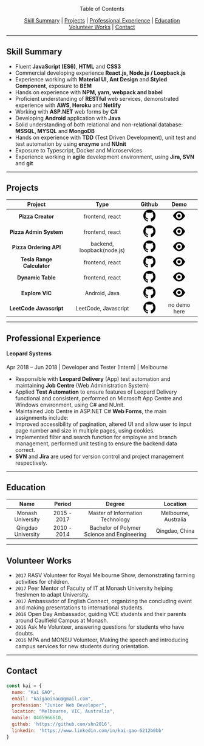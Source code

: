 <p align="center">
Table of Contents
</p>
<p align="center">
  <a href="#skill-summary">Skill Summary</a> |
  <a href="#projects">Projects</a> |
  <a href="#professional-experience">Professional Experience</a> |
  <a href="#education">Education</a>
  <br>
  <a href="#volunteer-works">Volunteer Works</a> |
  <a href="#contact">Contact</a>
  <br>
</p>

----
## Skill Summary

*	Fluent **JavaScript (ES6)**, **HTML** and **CSS3**
*	Commercial developing experience **React.js, Node.js / Loopback.js**
*	Experience working with **Material UI, Ant Design** and **Styled Component**, exposure to **BEM**
*	Hands on experience with **NPM, yarn, webpack and babel**
*	Proficient understanding of **RESTful** web services, demonstrated experience with **AWS, Heroku** and **Netlify**
*	Working with **ASP.NET** web forms by **C#**
*	Developing **Android** application with **Java**
*	Solid understanding of both relational and non-relational database: **MSSQL, MYSQL** and **MongoDB**
*	Hands on experience with **TDD** (Test Driven Development), unit test and test automation by using **enzyme** and **NUnit**
*	Exposure to Typescript, Docker and Microservices
*	Experience working in **agile** development environment, using **Jira, SVN** and **git**

----

## Projects

| Project | Type | Github | Demo | 
|:---:|:---:|:---:|:---:| 
| **Pizza Creator** | frontend, react | [![github logo](./assets/favicon.ico)](https://github.com/shn2016/react-pizza-creator) | [![demo logo](./assets/eye.svg)](https://shn2016.github.io/react-pizza-creator/) | 
| **Pizza Admin System** | frontend, react | [![github logo](./assets/favicon.ico)](https://github.com/shn2016/pizza-creator-admin/) | [![demo logo](./assets/eye.svg)](https://shn2016.github.io/pizza-creator-admin/) | 
| **Pizza Ordering API** | backend, loopback(node.js) | [![github logo](./assets/favicon.ico)](https://github.com/shn2016/kai-pizza-admin-api) | [![demo logo](./assets/eye.svg)](https://pizza-admin-api.herokuapp.com/explorer/) | 
| **Tesla Range Calculator** | frontend, react | [![github logo](./assets/favicon.ico)](https://github.com/shn2016/tesla-range-calculator) | [![demo logo](./assets/eye.svg)](https://shn2016.github.io/tesla-range-calculator/) | 
| **Dynamic Table** | frontend, react | [![github logo](./assets/favicon.ico)](https://github.com/shn2016/dynamic-table) | [![demo logo](/assets/eye.svg)](ttps://shn2016.github.io/dynamic-table/) | 
| **Explore VIC** | Android, Java | [![github logo](./assets/favicon.ico)](https://github.com/shn2016/ExploreVIC) | [![demo logo](./assets/eye.svg)](https://www.youtube.com/watch?v=Ko3uKH162s8&feature=youtu.be) |
| **LeetCode Javascript** | LeetCode, Javascript | [![github logo](./assets/favicon.ico)](https://github.com/shn2016/leetcode-javascript) | no demo here |

----

## Professional Experience

#### Leopard Systems
Apr 2018 – Jun 2018 | Developer and Tester (Intern) | Melbourne 

*	Responsible with **Leopard Delivery** (App) test automation and maintaining **Job Centre** (Web Administration System)
*	Applied **Test Automation** to ensure features of Leopard Delivery functional and consistent, performed on Microsoft App Centre and Windows environment, using C# and NUnit. 
*	Maintained Job Centre in ASP.NET C# **Web Forms**, the main assignments include:
*	Improved accessibility of pagination, altered UI and allow user to input page number and size in multiple pages, using cookies.
*	Implemented filter and search function for employee and branch management, performed unit testing to ensure the backend data correct. 
*	**SVN** and **Jira** are used for version control and project management respectively.

----

## Education

| Name | Period | Degree | Location |
|:---:|:---:|:---:|:---:|
| Monash University |2015 - 2017| Master of Information Technology | Melbourne, Australia |
| Qingdao University |2010 - 2014| Bachelor of Polymer Science and Engineering | Qingdao, China |

----

## Volunteer Works

*	`2017` RASV Volunteer for Royal Melbourne Show, demonstrating farming activities for children.
*	`2017` Peer Mentor of Faculty of IT at Monash University helping freshmen to adapt University.
*	`2017` Ambassador of English Connect, organizing the concluding event and making presentations to international students.
*	`2016` Open Day Ambassador, guiding VCE students and their parents around Caulfield Campus at Monash.
*	`2016` Ask Me Volunteer, answering questions for students who have doubts.
*	`2016` MPA and MONSU Volunteer, Making the speech and introducing campus services for new students during orientation.

----

## Contact

```javascript
const kai = {
  name: "Kai GAO",
  email: "kaigaoinau@gmail.com",
  profession: "Junior Web Developer",
  location: "Melbourne, VIC, Australia",
  mobile: 0405966610,
  github: 'https://github.com/shn2016',
  linkedin: 'https://www.linkedin.com/in/kai-gao-6212b0bb'
}
```
